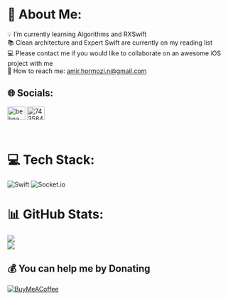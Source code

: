 # 💫 About Me:
💡 I’m currently learning Algorithms and RXSwift<br>📚 Clean architecture and Expert Swift are currently on my reading list<br>💻 Please contact me if you would like to collaborate on an awesome iOS project with me<br>📧 How to reach me: amir.hormozi.n@gmail.com
<br/>

## 🌐 Socials:
<p align="left">
<a href="https://www.linkedin.com/in/amir-hormozi-nik" target="blank"><img align="center" src="https://raw.githubusercontent.com/rahuldkjain/github-profile-readme-generator/master/src/images/icons/Social/linked-in-alt.svg" alt="behnamr98" height="30" width="40" /></a>
<a href="https://stackoverflow.com/users/12646938" target="blank"><img align="center" src="https://raw.githubusercontent.com/rahuldkjain/github-profile-readme-generator/master/src/images/icons/Social/stack-overflow.svg" alt="7435842/behnam-rakhshani" height="30" width="40" /></a>
</p>
<br/>

# 💻 Tech Stack:
![Swift](https://img.shields.io/badge/swift-F54A2A?style=for-the-badge&logo=swift&logoColor=white) ![Socket.io](https://img.shields.io/badge/Socket.io-black?style=for-the-badge&logo=socket.io&badgeColor=010101)
<br/>

# 📊 GitHub Stats:
![](https://github-readme-stats.vercel.app/api?username=amir-hormozi&theme=calm&hide_border=true&include_all_commits=true&count_private=true)<br/>
![](https://github-readme-stats.vercel.app/api/top-langs/?username=amir-hormozi&theme=calm&hide_border=true&include_all_commits=true&count_private=true&layout=compact)
<br/>

  ## 💰 You can help me by Donating
  [![BuyMeACoffee](https://img.shields.io/badge/Buy%20Me%20a%20Coffee-ffdd00?style=for-the-badge&logo=buy-me-a-coffee&logoColor=black)](https://www.buymeacoffee.com/amirhormozi?new=1) 

  
<!-- Proudly created with GPRM ( https://gprm.itsvg.in ) -->

